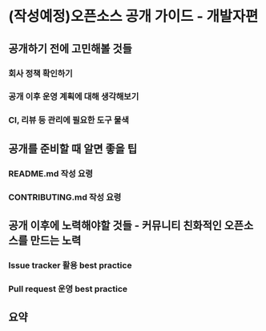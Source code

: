 # (작성예정)오픈소스 공개 가이드 - 개발자편  

## 공개하기 전에 고민해볼 것들

### 회사 정책 확인하기

### 공개 이후 운영 계획에 대해 생각해보기 

### CI, 리뷰 등 관리에 필요한 도구 물색 

## 공개를 준비할 때 알면 좋을 팁

### README.md 작성 요령

### CONTRIBUTING.md 작성 요령

## 공개 이후에 노력해야할 것들 - 커뮤니티 친화적인 오픈소스를 만드는 노력

### Issue tracker 활용 best practice

### Pull request 운영 best practice

## 요약
